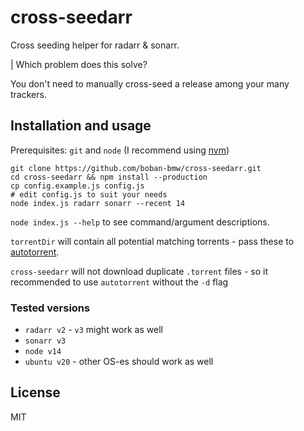 # cross-seedarr

Cross seeding helper for radarr &amp; sonarr.

| Which problem does this solve?

You don't need to manually cross-seed a release among your many trackers.

## Installation and usage

Prerequisites: `git` and `node` (I recommend using [nvm](https://github.com/nvm-sh/nvm))

```
git clone https://github.com/boban-bmw/cross-seedarr.git
cd cross-seedarr && npm install --production
cp config.example.js config.js
# edit config.js to suit your needs
node index.js radarr sonarr --recent 14
```

`node index.js --help` to see command/argument descriptions.

`torrentDir` will contain all potential matching torrents - pass these to [autotorrent](https://github.com/JohnDoee/autotorrent).

`cross-seedarr` will not download duplicate `.torrent` files - so it recommended to use `autotorrent` without the `-d` flag

### Tested versions

- `radarr v2` - `v3` might work as well
- `sonarr v3`
- `node v14`
- `ubuntu v20` - other OS-es should work as well

## License

MIT

